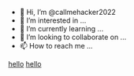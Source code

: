 - 👋 Hi, I’m @callmehacker2022
- 👀 I’m interested in ...
- 🌱 I’m currently learning ...
- 💞️ I’m looking to collaborate on ...
- 📫 How to reach me ...

<!---
callmehacker2022/callmehacker2022 is a ✨ special ✨ repository because its `README.md` (this file) appears on your GitHub profile.
You can click the Preview link to take a look at your changes.
--->

[hello](https://google.com@javascript://https://apple.com)
[hello](javascript://https://google.com@javascript://https://apple.com)
